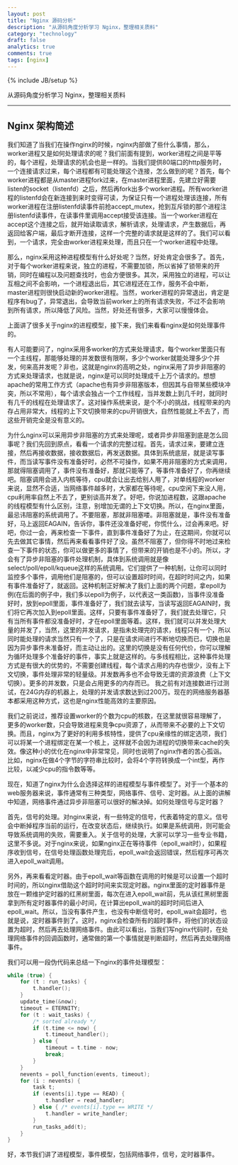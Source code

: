 ```yaml
---
layout: post
title: "Nginx 源码分析"
description: "从源码角度分析学习 Nginx，整理相关质料"
category: "technology"
draft: false
analytics: true
comments: true
tags: [nginx]
---
```

{% include JB/setup %}

从源码角度分析学习 Nginx，整理相关质料

---

## Nginx 架构简述

我们知道了当我们在操作nginx的时候，nginx内部做了些什么事情，那么，worker进程又是如何处理请求的呢？我们前面有提到，worker进程之间是平等的，每个进程，处理请求的机会也是一样的。当我们提供80端口的http服务时，一个连接请求过来，每个进程都有可能处理这个连接，怎么做到的呢？首先，每个worker进程都是从master进程fork过来，在master进程里面，先建立好需要listen的socket（listenfd）之后，然后再fork出多个worker进程。所有worker进程的listenfd会在新连接到来时变得可读，为保证只有一个进程处理该连接，所有worker进程在注册listenfd读事件前抢accept_mutex，抢到互斥锁的那个进程注册listenfd读事件，在读事件里调用accept接受该连接。当一个worker进程在accept这个连接之后，就开始读取请求，解析请求，处理请求，产生数据后，再返回给客户端，最后才断开连接，这样一个完整的请求就是这样的了。我们可以看到，一个请求，完全由worker进程来处理，而且只在一个worker进程中处理。

那么，nginx采用这种进程模型有什么好处呢？当然，好处肯定会很多了。首先，对于每个worker进程来说，独立的进程，不需要加锁，所以省掉了锁带来的开销，同时在编程以及问题查找时，也会方便很多。其次，采用独立的进程，可以让互相之间不会影响，一个进程退出后，其它进程还在工作，服务不会中断，master进程则很快启动新的worker进程。当然，worker进程的异常退出，肯定是程序有bug了，异常退出，会导致当前worker上的所有请求失败，不过不会影响到所有请求，所以降低了风险。当然，好处还有很多，大家可以慢慢体会。

上面讲了很多关于nginx的进程模型，接下来，我们来看看nginx是如何处理事件的。

有人可能要问了，nginx采用多worker的方式来处理请求，每个worker里面只有一个主线程，那能够处理的并发数很有限啊，多少个worker就能处理多少个并发，何来高并发呢？非也，这就是nginx的高明之处，nginx采用了异步非阻塞的方式来处理请求，也就是说，nginx是可以同时处理成千上万个请求的。想想apache的常用工作方式（apache也有异步非阻塞版本，但因其与自带某些模块冲突，所以不常用），每个请求会独占一个工作线程，当并发数上到几千时，就同时有几千的线程在处理请求了。这对操作系统来说，是个不小的挑战，线程带来的内存占用非常大，线程的上下文切换带来的cpu开销很大，自然性能就上不去了，而这些开销完全是没有意义的。

为什么nginx可以采用异步非阻塞的方式来处理呢，或者异步非阻塞到底是怎么回事呢？我们先回到原点，看看一个请求的完整过程。首先，请求过来，要建立连接，然后再接收数据，接收数据后，再发送数据。具体到系统底层，就是读写事件，而当读写事件没有准备好时，必然不可操作，如果不用非阻塞的方式来调用，那就得阻塞调用了，事件没有准备好，那就只能等了，等事件准备好了，你再继续吧。阻塞调用会进入内核等待，cpu就会让出去给别人用了，对单线程的worker来说，显然不合适，当网络事件越多时，大家都在等待呢，cpu空闲下来没人用，cpu利用率自然上不去了，更别谈高并发了。好吧，你说加进程数，这跟apache的线程模型有什么区别，注意，别增加无谓的上下文切换。所以，在nginx里面，最忌讳阻塞的系统调用了。不要阻塞，那就非阻塞喽。非阻塞就是，事件没有准备好，马上返回EAGAIN，告诉你，事件还没准备好呢，你慌什么，过会再来吧。好吧，你过一会，再来检查一下事件，直到事件准备好了为止，在这期间，你就可以先去做其它事情，然后再来看看事件好了没。虽然不阻塞了，但你得不时地过来检查一下事件的状态，你可以做更多的事情了，但带来的开销也是不小的。所以，才会有了异步非阻塞的事件处理机制，具体到系统调用就是像select/poll/epoll/kqueue这样的系统调用。它们提供了一种机制，让你可以同时监控多个事件，调用他们是阻塞的，但可以设置超时时间，在超时时间之内，如果有事件准备好了，就返回。这种机制正好解决了我们上面的两个问题，拿epoll为例(在后面的例子中，我们多以epoll为例子，以代表这一类函数)，当事件没准备好时，放到epoll里面，事件准备好了，我们就去读写，当读写返回EAGAIN时，我们将它再次加入到epoll里面。这样，只要有事件准备好了，我们就去处理它，只有当所有事件都没准备好时，才在epoll里面等着。这样，我们就可以并发处理大量的并发了，当然，这里的并发请求，是指未处理完的请求，线程只有一个，所以同时能处理的请求当然只有一个了，只是在请求间进行不断地切换而已，切换也是因为异步事件未准备好，而主动让出的。这里的切换是没有任何代价，你可以理解为循环处理多个准备好的事件，事实上就是这样的。与多线程相比，这种事件处理方式是有很大的优势的，不需要创建线程，每个请求占用的内存也很少，没有上下文切换，事件处理非常的轻量级。并发数再多也不会导致无谓的资源浪费（上下文切换）。更多的并发数，只是会占用更多的内存而已。 我之前有对连接数进行过测试，在24G内存的机器上，处理的并发请求数达到过200万。现在的网络服务器基本都采用这种方式，这也是nginx性能高效的主要原因。

我们之前说过，推荐设置worker的个数为cpu的核数，在这里就很容易理解了，更多的worker数，只会导致进程来竞争cpu资源了，从而带来不必要的上下文切换。而且，nginx为了更好的利用多核特性，提供了cpu亲缘性的绑定选项，我们可以将某一个进程绑定在某一个核上，这样就不会因为进程的切换带来cache的失效。像这种小的优化在nginx中非常常见，同时也说明了nginx作者的苦心孤诣。比如，nginx在做4个字节的字符串比较时，会将4个字符转换成一个int型，再作比较，以减少cpu的指令数等等。

现在，知道了nginx为什么会选择这样的进程模型与事件模型了。对于一个基本的web服务器来说，事件通常有三种类型，网络事件、信号、定时器。从上面的讲解中知道，网络事件通过异步非阻塞可以很好的解决掉。如何处理信号与定时器？

首先，信号的处理。对nginx来说，有一些特定的信号，代表着特定的意义。信号会中断掉程序当前的运行，在改变状态后，继续执行。如果是系统调用，则可能会导致系统调用的失败，需要重入。关于信号的处理，大家可以学习一些专业书籍，这里不多说。对于nginx来说，如果nginx正在等待事件（epoll_wait时），如果程序收到信号，在信号处理函数处理完后，epoll_wait会返回错误，然后程序可再次进入epoll_wait调用。

另外，再来看看定时器。由于epoll_wait等函数在调用的时候是可以设置一个超时时间的，所以nginx借助这个超时时间来实现定时器。nginx里面的定时器事件是放在一颗维护定时器的红黑树里面，每次在进入epoll_wait前，先从该红黑树里面拿到所有定时器事件的最小时间，在计算出epoll_wait的超时时间后进入epoll_wait。所以，当没有事件产生，也没有中断信号时，epoll_wait会超时，也就是说，定时器事件到了。这时，nginx会检查所有的超时事件，将他们的状态设置为超时，然后再去处理网络事件。由此可以看出，当我们写nginx代码时，在处理网络事件的回调函数时，通常做的第一个事情就是判断超时，然后再去处理网络事件。

我们可以用一段伪代码来总结一下nginx的事件处理模型：

```cpp
while (true) {
    for (t : run_tasks) {
        t.handler();
    }
    update_time(&now);
    timeout = ETERNITY;
    for (t : wait_tasks) {
        /* sorted already */
        if (t.time <= now) {
            t.timeout_handler();
        } else {
            timeout = t.time - now;
            break;
        }
    }
    nevents = poll_function(events, timeout);
    for (i : nevents) {
        task t;
        if (events[i].type == READ) {
            t.handler = read_handler;
        } else { /* events[i].type == WRITE */
            t.handler = write_handler;
        }
        run_tasks_add(t);
    }
}
```

好，本节我们讲了进程模型，事件模型，包括网络事件，信号，定时器事件。